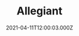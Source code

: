 ---
title: "Allegiant"
year: 2016
date: 2021-04-11T12:00:03.000Z
permalink: /almanac/movies/2021-04-11-allegiant/index.html
link: https://letterboxd.com/rknightuk/film/allegiant/
rating: 2
tmdbid: 262504
---